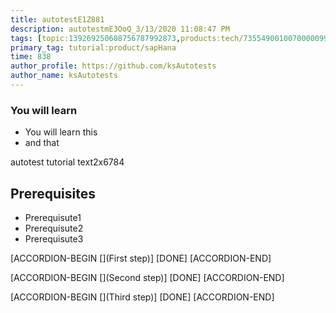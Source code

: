 ```yaml
---
title: autotestE1Z881
description: autotestmE3OoQ_3/13/2020 11:08:47 PM
tags: [topic:139269250608756787992873,products:tech/73554900100700000996,tutorial:experience/advanced]
primary_tag: tutorial:product/sapHana
time: 838
author_profile: https://github.com/ksAutotests
author_name: ksAutotests
---
```

### You will learn
- You will learn this
- and that

autotest tutorial text2x6784

## Prerequisites
- Prerequisute1
- Prerequisute2
- Prerequisute3

[ACCORDION-BEGIN [](First step)]
[DONE]
[ACCORDION-END]

[ACCORDION-BEGIN [](Second step)]
[DONE]
[ACCORDION-END]

[ACCORDION-BEGIN [](Third step)]
[DONE]
[ACCORDION-END]

